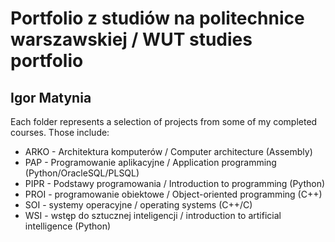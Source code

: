 # Portfolio z studiów na politechnice warszawskiej / WUT studies portfolio
## Igor Matynia

Each folder represents a selection of projects from some of my completed courses. Those include:
- ARKO - Architektura komputerów / Computer architecture (Assembly)
- PAP - Programowanie aplikacyjne / Application programming (Python/OracleSQL/PLSQL)
- PIPR - Podstawy programowania / Introduction to programming (Python)
- PROI - programowanie obiektowe / Object-oriented programming (C++)
- SOI - systemy operacyjne / operating systems (C++/C)
- WSI - wstęp do sztucznej inteligencji / introduction to artificial intelligence (Python)
